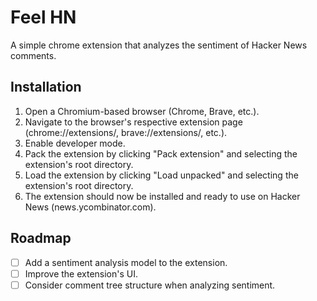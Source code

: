 # Feel HN
A simple chrome extension that analyzes the sentiment of Hacker News comments.

## Installation
1. Open a Chromium-based browser (Chrome, Brave, etc.).
2. Navigate to the browser's respective extension page (chrome://extensions/, brave://extensions/, etc.).
3. Enable developer mode.
4. Pack the extension by clicking "Pack extension" and selecting the extension's root directory.
5. Load the extension by clicking "Load unpacked" and selecting the extension's root directory.
6. The extension should now be installed and ready to use on Hacker News (news.ycombinator.com).

## Roadmap
- [ ] Add a sentiment analysis model to the extension.
- [ ] Improve the extension's UI.
- [ ] Consider comment tree structure when analyzing sentiment.
